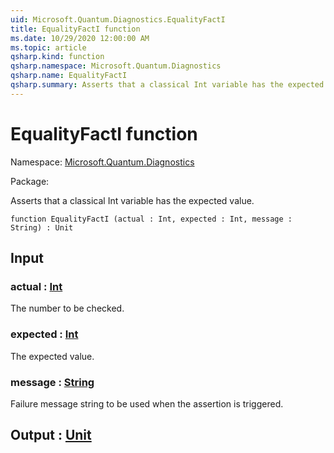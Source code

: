 ```yaml
---
uid: Microsoft.Quantum.Diagnostics.EqualityFactI
title: EqualityFactI function
ms.date: 10/29/2020 12:00:00 AM
ms.topic: article
qsharp.kind: function
qsharp.namespace: Microsoft.Quantum.Diagnostics
qsharp.name: EqualityFactI
qsharp.summary: Asserts that a classical Int variable has the expected value.
---
```


# EqualityFactI function

Namespace: [Microsoft.Quantum.Diagnostics](xref:Microsoft.Quantum.Diagnostics)

Package: [](https://nuget.org/packages/)


Asserts that a classical Int variable has the expected value.

```qsharp
function EqualityFactI (actual : Int, expected : Int, message : String) : Unit
```


## Input

### actual : [Int](xref:microsoft.quantum.lang-ref.int)

The number to be checked.


### expected : [Int](xref:microsoft.quantum.lang-ref.int)

The expected value.


### message : [String](xref:microsoft.quantum.lang-ref.string)

Failure message string to be used when the assertion is triggered.



## Output : [Unit](xref:microsoft.quantum.lang-ref.unit)

